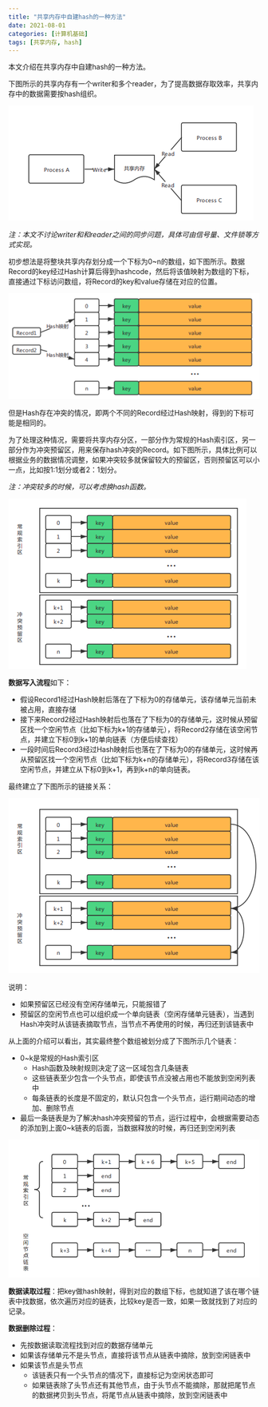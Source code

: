 ```yaml
---
title: "共享内存中自建hash的一种方法"
date: 2021-08-01
categories: [计算机基础]
tags: [共享内存, hash]
---
```


本文介绍在共享内存中自建hash的一种方法。  

下图所示的共享内存有一个writer和多个reader，为了提高数据存取效率，共享内存中的数据需要按hash组织。  

![共享内存示意图](https://github.com/sigusr1/blog_assets/blob/master/2021-08-01-hash_in_shared_memory/shared_memory.png?raw=true)


*注：本文不讨论writer和和reader之间的同步问题，具体可由信号量、文件锁等方式实现。*


初步想法是将整块共享内存划分成一个下标为0~n的数组，如下图所示。数据Record的key经过Hash计算后得到hashcode，然后将该值映射为数组的下标，直接通过下标访问数组，将Record的key和value存储在对应的位置。

![分区示意图](https://github.com/sigusr1/blog_assets/blob/master/2021-08-01-hash_in_shared_memory/split_region_by_record.png?raw=true)

但是Hash存在冲突的情况，即两个不同的Record经过Hash映射，得到的下标可能是相同的。  

为了处理这种情况，需要将共享内存分区，一部分作为常规的Hash索引区，另一部分作为冲突预留区，用来保存hash冲突的Record。如下图所示，具体比例可以根据业务的数据情况调整，如果冲突较多就保留较大的预留区，否则预留区可以小一点，比如按1:1划分或者2：1划分。

*注：冲突较多的时候，可以考虑换hash函数。*  

![冲突区示意图](https://github.com/sigusr1/blog_assets/blob/master/2021-08-01-hash_in_shared_memory/split_region_by_record_collision.png?raw=true)


**数据写入流程**如下：
- 假设Record1经过Hash映射后落在了下标为0的存储单元，该存储单元当前未被占用，直接存储
- 接下来Record2经过Hash映射后也落在了下标为0的存储单元，这时候从预留区找一个空闲节点（比如下标为k+1的存储单元），将Record2存储在该空闲节点，并建立下标0到k+1的单向链表（方便后续查找）
- 一段时间后Record3经过Hash映射后也落在了下标为0的存储单元，这时候再从预留区找一个空闲节点（比如下标为k+n的存储单元），将Record3存储在该空闲节点，并建立从下标0到k+1，再到k+n的单向链表。

最终建立了下图所示的链接关系：

![hash链表](https://github.com/sigusr1/blog_assets/blob/master/2021-08-01-hash_in_shared_memory/collision_proc.png?raw=true)

说明：
  - 如果预留区已经没有空闲存储单元，只能报错了
  - 预留区的空闲节点也可以组织成一个单向链表（空闲存储单元链表），当遇到Hash冲突时从该链表摘取节点，当节点不再使用的时候，再归还到该链表中


从上面的介绍可以看出，其实最终整个数组被划分成了下图所示几个链表：
  - 0~k是常规的Hash索引区
    - Hash函数及映射规则决定了这一区域包含几条链表
    - 这些链表至少包含一个头节点，即使该节点没被占用也不能放到空闲列表中
    - 每条链表的长度是不固定的，默认只包含一个头节点，运行期间动态的增加、删除节点
  - 最后一条链表是为了解决hash冲突预留的节点，运行过程中，会根据需要动态的添加到上面0~k链表的后面，当数据释放的时候，再归还到空闲列表 

![hash链表抽象示意](https://github.com/sigusr1/blog_assets/blob/master/2021-08-01-hash_in_shared_memory/collision_proc_list.png?raw=true)


**数据读取过程**：把key做hash映射，得到对应的数组下标，也就知道了该在哪个链表中找数据，依次遍历对应的链表，比较key是否一致，如果一致就找到了对应的记录。   

**数据删除过程**：
- 先按数据读取流程找到对应的数据存储单元
- 如果该存储单元不是头节点，直接将该节点从链表中摘除，放到空闲链表中
- 如果该节点是头节点
  - 该链表只有一个头节点的情况下，直接标记为空闲状态即可
  - 如果链表除了头节点还有其他节点，由于头节点不能摘除，那就把尾节点的数据拷贝到头节点，将尾节点从链表中摘除，放到空闲链表中